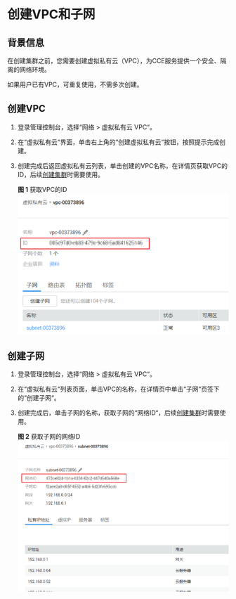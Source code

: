 # 创建VPC和子网<a name="cce_02_0100"></a>

## 背景信息<a name="s95c8bf79a7df43bdaa46d4745b6e5e23"></a>

在创建集群之前，您需要创建虚拟私有云（VPC），为CCE服务提供一个安全、隔离的网络环境。

如果用户已有VPC，可重复使用，不需多次创建。

## 创建VPC<a name="s56ea7928303d406aaab8f6fa1ec5ca98"></a>

1.  登录管理控制台，选择“网络 \> 虚拟私有云 VPC“。
2.  在“虚拟私有云“界面，单击右上角的“创建虚拟私有云“按钮，按照提示完成创建。
3.  创建完成后返回虚拟私有云列表，单击创建的VPC名称，在详情页获取VPC的ID，后续[创建集群](创建集群.md)时需要使用。

    **图 1**  获取VPC的ID<a name="fig45468261881"></a>  
    ![](figures/获取VPC的ID.png "获取VPC的ID")


## 创建子网<a name="section18343153916445"></a>

1.  登录管理控制台，选择“网络 \> 虚拟私有云 VPC“。
2.  在“虚拟私有云“列表页面，单击VPC的名称，在详情页中单击“子网“页签下的“创建子网“。
3.  创建完成后，单击子网的名称，获取子网的“网络ID“，后续[创建集群](创建集群.md)时需要使用。

    **图 2**  获取子网的网络ID<a name="fig137325518615"></a>  
    ![](figures/获取子网的网络ID.png "获取子网的网络ID")


